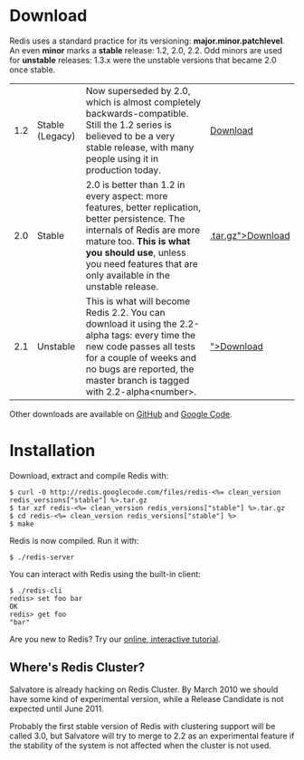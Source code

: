 Download
===

Redis uses a standard practice for its versioning:
**major.minor.patchlevel**.
An even **minor** marks a **stable**
release: 1.2, 2.0, 2.2.  Odd minors are used for **unstable**
releases: 1.3.x were the unstable versions that became 2.0 once stable.

<table class="versions">
  <tr>
    <td>1.2</td>
    <td>Stable (Legacy)</td>
    <td>Now superseded by 2.0, which is almost completely
    backwards-compatible. Still the 1.2 series is believed to be a very
    stable release, with many people using it in production today.</td>
    <td>
      <a href="http://code.google.com/p/redis/downloads/detail?name=redis-1.2.6.tar.gz">Download</a>
    </td>
  </tr>

  <tr class="current">
    <td>2.0</td>
    <td>Stable</td>
    <td>2.0 is better than 1.2 in every aspect: more features, better
    replication, better persistence. The internals of Redis are more
    mature too. <strong>This is what you should use</strong>, unless you
    need features that are only available in the unstable release.</td>
    <td>
      <a href="http://code.google.com/p/redis/downloads/detail?name=redis-<%= clean_version redis_versions["stable"] %>.tar.gz">Download</a>
    </td>
  </tr>

  <tr>
    <td>2.1</td>
    <td>Unstable</td>
    <td>This is what will become Redis 2.2. You can download it using
    the 2.2-alpha tags: every time the new code passes all tests for
    a couple of weeks and no bugs are reported, the master branch is
    tagged with 2.2-alpha&lt;number&gt;. <br>
    <td>
      <a href="https://github.com/antirez/redis/tarball/<%= redis_versions["development"] %>">Download</a>
    </td>
  </tr>
</table>

Other downloads are available on [GitHub](https://github.com/antirez/redis/downloads)
and [Google Code](http://code.google.com/p/redis/downloads/list?can=1).

Installation
===

Download, extract and compile Redis with:

    $ curl -O http://redis.googlecode.com/files/redis-<%= clean_version redis_versions["stable"] %>.tar.gz
    $ tar xzf redis-<%= clean_version redis_versions["stable"] %>.tar.gz
    $ cd redis-<%= clean_version redis_versions["stable"] %>
    $ make

Redis is now compiled. Run it with:

    $ ./redis-server

You can interact with Redis using the built-in client:

    $ ./redis-cli
    redis> set foo bar
    OK
    redis> get foo
    "bar"

Are you new to Redis? Try our [online, interactive tutorial](http://try.redis-db.com).

Where's Redis Cluster?
---

Salvatore is already hacking on Redis Cluster. By March 2010 we should
have some kind of experimental version, while a Release Candidate is not
expected until June 2011.

Probably the first stable version of Redis with clustering support will
be called 3.0, but Salvatore will try to merge to 2.2 as an experimental
feature if the stability of the system is not affected when the cluster
is not used.
